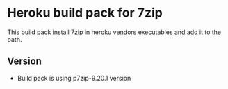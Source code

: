 # Heroku build pack for 7zip

This build pack install 7zip in heroku vendors executables and add it to the path.

## Version

- Build pack is using p7zip-9.20.1 version
